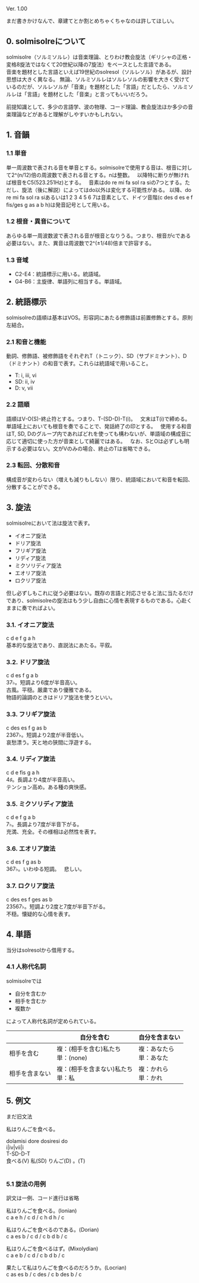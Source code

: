 Ver. 1.00  
  
まだ書きかけなんで、章建てとか割とめちゃくちゃなのは許してほしい。  

## 0. solmisolreについて  
solmisolre（ソルミソルレ）は音楽理論、とりわけ教会旋法（ギリシャの正格・変格8旋法ではなくて20世紀以降の7旋法）をベースとした言語である。  
音楽を題材とした言語といえば19世紀のsolresol（ソルレソル）があるが、設計思想は大きく異なる。
無論、ソルミソルレはソルレソルの影響を大きく受けているのだが、ソルレソルが「音楽」を題材とした「言語」だとしたら、ソルミソルレは「言語」を題材とした「音楽」と言ってもいいだろう。  
  
前提知識として、多少の言語学、波の物理、コード理論、教会旋法ほか多少の音楽理論などがあると理解がしやすいかもしれない。

## 1. 音韻  
### 1.1 単音
単一周波数で表される音を単音とする。solmisolreで使用する音は、根音に対して2^(n/12)倍の周波数で表される音とする。nは整数。  
以降特に断りが無ければ根音をC5(523.251Hz)とする。  
音素はdo re mi fa sol ra siの7つとする。ただし、旋法（後に解説）によってはdo以外は変化する可能性がある。
以降、do re mi fa sol ra siあるいは1 2 3 4 5 6 7は音素として、ドイツ音階(c des d es e f fis/ges g as a b h)は発音記号として用いる。

### 1.2 根音・異音について
あらゆる単一周波数波で表される音が根音となりうる。つまり、根音がcである必要はない。また、異音は周波数で2^(±1/48)倍まで許容する。

### 1.3 音域  
- C2-E4：統語標示に用いる。統語域。   
- G4-B6：主旋律、単語列に相当する。単語域。  

## 2. 統語標示  
solmisolreの語順は基本はVOS。形容詞にあたる修飾語は前置修飾とする。原則左結合。  

### 2.1 和音と機能
動詞、修飾語、被修飾語をそれぞれT（トニック）、SD（サブドミナント）、D（ドミナント）の和音で表す。これらは統語域で用いること。  
- T: i, iii, vi  
- SD: ii, iv  
- D: v, vii  

### 2.2 語順  
語順はV-O(S)-終止符とする。つまり、T-(SD-D)-T(i)。  
文末はT(i)で締める。単語域上においても根音を奏でることで、発話終了の印とする。  
使用する和音はT, SD, Dのグループ内であればどれを使っても構わないが、単語域の構成音に応じて適切に使った方が音楽として綺麗ではある。  
なお、SとOは必ずしも明示する必要はない。文がVのみの場合、終止のTは省略できる。  

### 2.3 転回、分散和音
構成音が変わらない（増えも減りもしない）限り、統語域において和音を転回、分散することができる。  

## 3. 旋法  
solmisolreにおいて法は旋法で表す。  
- イオニア旋法
- ドリア旋法
- フリギア旋法
- リディア旋法
- ミクソリディア旋法
- エオリア旋法
- ロクリア旋法

但し必ずしもこれに従う必要はない。既存の言語と対応させると法に当たるだけであり、solmisolreの旋法はもう少し自由に心情を表現するものである。心赴くままに奏でればよい。  

### 3.1. イオニア旋法
c d e f g a h  
基本的な旋法であり、直説法にあたる。平叙。  

### 3.2. ドリア旋法
c d es f g a b  
37♭。短調より6度が半音高い。  
古風。平穏。厳粛であり優雅である。  
物語的論調のときはドリア旋法を使うといい。  

### 3.3. フリギア旋法
c des es f g as b  
2367♭。短調より2度が半音低い。  
哀愁漂う。天と地の狭間に浮遊する。  

### 3.4. リディア旋法
c d e fis g a h  
4♯。長調より4度が半音高い。  
テンション高め。ある種の爽快感。  

### 3.5. ミクソリディア旋法
c d e f g a b  
7♭。長調より7度が半音下がる。  
充満、充全。その様相は必然性を表す。   

### 3.6. エオリア旋法
c d es f g as b  
367♭。いわゆる短調。  
悲しい。  

### 3.7. ロクリア旋法
c des es f ges as b  
23567♭。短調より2度と7度が半音下がる。  
不穏。懐疑的な心情を表す。  

## 4. 単語  
当分はsolresolから借用する。  
### 4.1 人称代名詞  
solmisolreでは  
- 自分を含むか  
- 相手を含むか  
- 複数か  
  
によって人称代名詞が定められている。  
  
||自分を含む|自分を含まない|  
|----|----|----|  
|相手を含む|複：(相手を含む)私たち<br>単：(none)|複：あなたら<br>単：あなた|  
|相手を含まない|複：(相手を含まない)私たち<br>単：私|複：かれら<br>単：かれ|  
  
## 5. 例文  
まだ旧文法  

私はりんごを食べる。  
  
dolamisi dore dosiresi do  
i|iv|vii|i   
T-SD-D-T  
食べる(V) 私(SD) りんご(D) 。(T)  
  
### 5.1 旋法の用例
訳文は一例、コード進行は省略  
  
私はりんごを食べる。(Ionian)  
c a e h / c d / c h d h / c  

私はりんごを食べるのである。(Dorian)  
c a es b / c d / c b d b / c  

私はりんごを食べるはず。(Mixolydian)  
c a e b / c d / c b d b / c  

果たして私はりんごを食べるのだろうか。(Locrian)  
c as es b / c des / c b des b / c  
